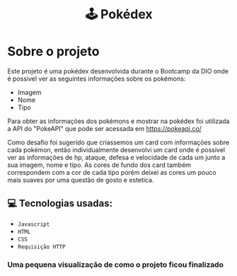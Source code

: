 <h1 align="center">
  🕹 Pokédex 
</h1>


# Sobre o projeto

Este projeto é uma pokédex desenvolvida durante o Bootcamp da DIO onde é possivel ver as seguintes informações sobre os pokémons:
- Imagem
- Nome
- Tipo

Para obter as informações dos pokémons e mostrar na pokédex foi utilizada a API do "PokeAPI" que pode ser acessada em https://pokeapi.co/

Como desafio foi sugerido que criassemos um card com informações sobre cada pokémon, então individualmente desenvolvi um card onde é possivel ver as informações de hp, ataque, defesa e velocidade de cada um junto a sua imagem, nome e tipo. As cores de fundo dos card também correspondem com a cor de cada tipo porém deixei as cores um pouco mais suaves por uma questão de gosto e estetica.

## :computer: Tecnologias usadas:

- `Javascript`
- `HTML`
- `CSS`
- `Requisição HTTP`

### Uma pequena visualização de como o projeto ficou finalizado 
